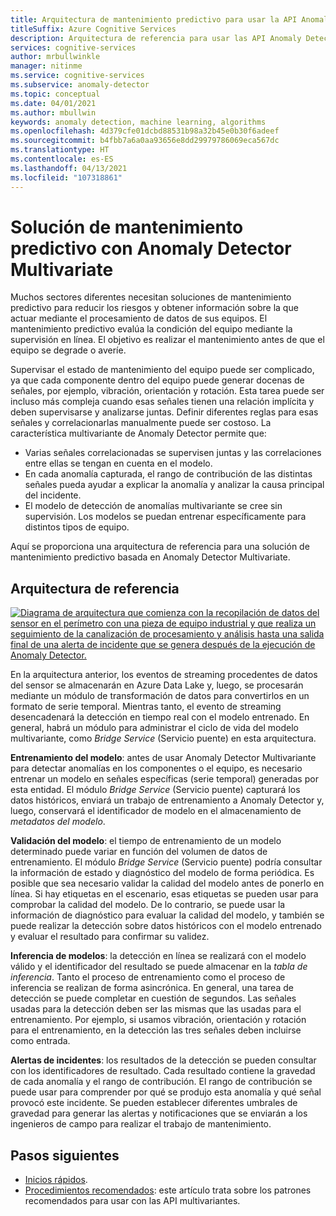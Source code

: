 ```yaml
---
title: Arquitectura de mantenimiento predictivo para usar la API Anomaly Detector Multivariate
titleSuffix: Azure Cognitive Services
description: Arquitectura de referencia para usar las API Anomaly Detector Multivariate para aplicar la detección de anomalías a los datos de serie temporal a fin de realizar el mantenimiento predictivo.
services: cognitive-services
author: mrbullwinkle
manager: nitinme
ms.service: cognitive-services
ms.subservice: anomaly-detector
ms.topic: conceptual
ms.date: 04/01/2021
ms.author: mbullwin
keywords: anomaly detection, machine learning, algorithms
ms.openlocfilehash: 4d379cfe01dcbd88531b98a32b45e0b30f6adeef
ms.sourcegitcommit: b4fbb7a6a0aa93656e8dd29979786069eca567dc
ms.translationtype: HT
ms.contentlocale: es-ES
ms.lasthandoff: 04/13/2021
ms.locfileid: "107318861"
---
```

# <a name="predictive-maintenance-solution-with-anomaly-detector-multivariate"></a>Solución de mantenimiento predictivo con Anomaly Detector Multivariate

Muchos sectores diferentes necesitan soluciones de mantenimiento predictivo para reducir los riesgos y obtener información sobre la que actuar mediante el procesamiento de datos de sus equipos. El mantenimiento predictivo evalúa la condición del equipo mediante la supervisión en línea. El objetivo es realizar el mantenimiento antes de que el equipo se degrade o averíe.

Supervisar el estado de mantenimiento del equipo puede ser complicado, ya que cada componente dentro del equipo puede generar docenas de señales, por ejemplo, vibración, orientación y rotación.  Esta tarea puede ser incluso más compleja cuando esas señales tienen una relación implícita y deben supervisarse y analizarse juntas. Definir diferentes reglas para esas señales y correlacionarlas manualmente puede ser costoso. La característica multivariante de Anomaly Detector permite que:

* Varias señales correlacionadas se supervisen juntas y las correlaciones entre ellas se tengan en cuenta en el modelo.
* En cada anomalía capturada, el rango de contribución de las distintas señales pueda ayudar a explicar la anomalía y analizar la causa principal del incidente.
* El modelo de detección de anomalías multivariante se cree sin supervisión. Los modelos se puedan entrenar específicamente para distintos tipos de equipo.

Aquí se proporciona una arquitectura de referencia para una solución de mantenimiento predictivo basada en Anomaly Detector Multivariate.

## <a name="reference-architecture"></a>Arquitectura de referencia

[ ![Diagrama de arquitectura que comienza con la recopilación de datos del sensor en el perímetro con una pieza de equipo industrial y que realiza un seguimiento de la canalización de procesamiento y análisis hasta una salida final de una alerta de incidente que se genera después de la ejecución de Anomaly Detector.](../media/multivariate-architecture/multivariate-architecture.png) ](../media/multivariate-architecture/multivariate-architecture.png#lightbox)

En la arquitectura anterior, los eventos de streaming procedentes de datos del sensor se almacenarán en Azure Data Lake y, luego, se procesarán mediante un módulo de transformación de datos para convertirlos en un formato de serie temporal. Mientras tanto, el evento de streaming desencadenará la detección en tiempo real con el modelo entrenado. En general, habrá un módulo para administrar el ciclo de vida del modelo multivariante, como *Bridge Service* (Servicio puente) en esta arquitectura.

**Entrenamiento del modelo**: antes de usar Anomaly Detector Multivariante para detectar anomalías en los componentes o el equipo, es necesario entrenar un modelo en señales específicas (serie temporal) generadas por esta entidad. El módulo *Bridge Service* (Servicio puente) capturará los datos históricos, enviará un trabajo de entrenamiento a Anomaly Detector y, luego, conservará el identificador de modelo en el almacenamiento de *metadatos del modelo*.

**Validación del modelo**: el tiempo de entrenamiento de un modelo determinado puede variar en función del volumen de datos de entrenamiento. El módulo *Bridge Service* (Servicio puente) podría consultar la información de estado y diagnóstico del modelo de forma periódica. Es posible que sea necesario validar la calidad del modelo antes de ponerlo en línea. Si hay etiquetas en el escenario, esas etiquetas se pueden usar para comprobar la calidad del modelo. De lo contrario, se puede usar la información de diagnóstico para evaluar la calidad del modelo, y también se puede realizar la detección sobre datos históricos con el modelo entrenado y evaluar el resultado para confirmar su validez.

**Inferencia de modelos**: la detección en línea se realizará con el modelo válido y el identificador del resultado se puede almacenar en la *tabla de inferencia*. Tanto el proceso de entrenamiento como el proceso de inferencia se realizan de forma asincrónica. En general, una tarea de detección se puede completar en cuestión de segundos. Las señales usadas para la detección deben ser las mismas que las usadas para el entrenamiento. Por ejemplo, si usamos vibración, orientación y rotación para el entrenamiento, en la detección las tres señales deben incluirse como entrada.

**Alertas de incidentes**: los resultados de la detección se pueden consultar con los identificadores de resultado. Cada resultado contiene la gravedad de cada anomalía y el rango de contribución. El rango de contribución se puede usar para comprender por qué se produjo esta anomalía y qué señal provocó este incidente. Se pueden establecer diferentes umbrales de gravedad para generar las alertas y notificaciones que se enviarán a los ingenieros de campo para realizar el trabajo de mantenimiento.

## <a name="next-steps"></a>Pasos siguientes

- [Inicios rápidos](../quickstarts/client-libraries-multivariate.md).
- [Procedimientos recomendados](../concepts/best-practices-multivariate.md): este artículo trata sobre los patrones recomendados para usar con las API multivariantes.